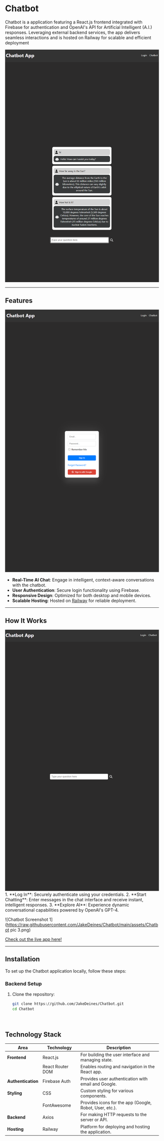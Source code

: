 # Chatbot
Chatbot is a application featuring a React.js frontend integrated with Firebase for authentication and OpenAI's API for Artificial Intelligent (A.I.) responses. Leveraging external backend services, the app delivers seamless interactions and is hosted on Railway for scalable and efficient deployment

<img src="assets/Chatbot%20pic%201.png" alt="Chatbot Screenshot 1" width="700">

---

## Features
<img src="assets/Chatbot%20pic%202.png" alt="Chatbot Screenshot 2" width="700">

- **Real-Time AI Chat**: Engage in intelligent, context-aware conversations with the chatbot.
- **User Authentication**: Secure login functionality using Firebase.
- **Responsive Design**: Optimized for both desktop and mobile devices.
- **Scalable Hosting**: Hosted on [Railway](https://railway.app) for reliable deployment.

---

## How It Works
<img src="assets/Chatbot%20pic%203.png" alt="Chatbot Screenshot 3" width="700">
1. **Log In**: Securely authenticate using your credentials.
2. **Start Chatting**: Enter messages in the chat interface and receive instant, intelligent responses.
3. **Explore AI**: Experience dynamic conversational capabilities powered by OpenAI's GPT-4.

![Chatbot Screenshot 1](https://raw.githubusercontent.com/JakeDeines/Chatbot/main/assets/Chatbot pic 3.png)


[Check out the live app here!](https://your-chatbot-live-link.com)

---

## Installation

To set up the Chatbot application locally, follow these steps:

### Backend Setup

1. Clone the repository:
   ```bash
   git clone https://github.com/JakeDeines/Chatbot.git
   cd Chatbot




## Technology Stack

| Area              | Technology            | Description                                              |
|--------------------|-----------------------|----------------------------------------------------------|
| **Frontend**       | React.js             | For building the user interface and managing state.      |
|                    | React Router DOM     | Enables routing and navigation in the React app.         |
| **Authentication**| Firebase Auth        | Provides user authentication with email and Google.      |
| **Styling**        | CSS                  | Custom styling for various components.                   |
|                    | FontAwesome          | Provides icons for the app (Google, Robot, User, etc.).  |
| **Backend**        | Axios                | For making HTTP requests to the server or API.           |
| **Hosting**        | Railway              | Platform for deploying and hosting the application.      |
